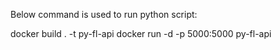 Below command is used to run python script:

docker build . -t py-fl-api
docker run -d -p 5000:5000 py-fl-api
